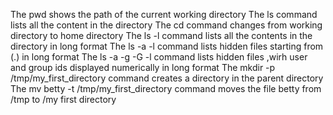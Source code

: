  The pwd shows the path of the current working directory
The ls command lists all the content in the directory
The cd command changes from working directory to home directory
The ls -l command lists all the contents in the directory in long format
The ls -a -l command lists hidden files starting from (.) in long format
The ls -a -g -G -l command lists hidden files ,wirh user and group ids displayed numerically in long format
The mkdir -p /tmp/my_first_directory command creates a directory in the parent directory
The mv betty -t /tmp/my_first_directory command moves the file betty from /tmp to /my first directory
